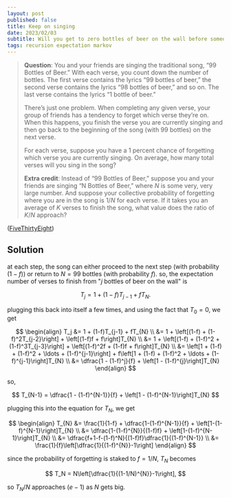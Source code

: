 ```yaml
---
layout: post
published: false
title: Keep on singing
date: 2023/02/03
subtitle: Will you get to zero bottles of beer on the wall before someone loses their cool?
tags: recursion expectation markov
---
```


>**Question**: You and your friends are singing the traditional song, “99 Bottles of Beer.” With each verse, you count down the number of bottles. The first verse contains the lyrics “$99$ bottles of beer,” the second verse contains the lyrics “$98$ bottles of beer,” and so on. The last verse contains the lyrics “$1$ bottle of beer.”
>
>There’s just one problem. When completing any given verse, your group of friends has a tendency to forget which verse they’re on. When this happens, you finish the verse you are currently singing and then go back to the beginning of the song (with $99$ bottles) on the next verse.
>
>For each verse, suppose you have a $1$ percent chance of forgetting which verse you are currently singing. On average, how many total verses will you sing in the song?
>
>**Extra credit**: Instead of “$99$ Bottles of Beer,” suppose you and your friends are singing “N Bottles of Beer,” where $N$ is some very, very large number. And suppose your collective probability of forgetting where you are in the song is $1/N$ for each verse. If it takes you an average of $K$ verses to finish the song, what value does the ratio of $K/N$ approach?

<!--more-->

([FiveThirtyEight](https://fivethirtyeight.com/features/can-you-take-down-all-the-bottles-of-beer/))

## Solution

at each step, the song can either proceed to the next step (with probability $(1-f)$) or return to $N = 99$ bottles (with probability $f$). so, the expectation number of verses to finish from "$j$ bottles of beer on the wall" is

$$ T_j = 1 + (1-f)T_{j-1} + fT_{N}. $$

plugging this back into itself a few times, and using the fact that $T_0 = 0$, we get

$$
  \begin{align}
      T_j &= 1 + (1-f)T_{j-1} + fT_{N} \\
          &= 1 + \left[(1-f) + (1-f)^2T_{j-2}\right] + \left[(1-f)f + f\right]T_{N} \\
          &= 1 + \left[(1-f) + (1-f)^2 + (1-f)^3T_{j-3}\right] + \left[(1-f)^2f + (1-f)f + f\right]T_{N} \\
          &= \left[1 + (1-f) + (1-f)^2 + \ldots + (1-f)^{j-1}\right] + f\left[1 + (1-f) + (1-f)^2 + \ldots + (1-f)^{j-1}\right]T_{N} \\
          &= \dfrac{1 - (1-f)^j}{f} + \left[1 - (1-f)^{j}\right]T_{N}
  \end{align}
$$

so, 

$$ T_{N-1} = \dfrac{1 - (1-f)^{N-1}}{f} + \left[1 - (1-f)^{N-1}\right]T_{N} $$

plugging this into the equation for $T_{N},$ we get

$$
  \begin{align}
    T_{N} &= \frac{1}{1-f} + \dfrac{1-(1-f)^{N-1}}{f} + \left[1-(1-f)^{N-1}\right]T_{N} \\
    &= \dfrac{1-(1-f)^{N}}{(1-f)f} + \left[1-(1-f)^{N-1}\right]T_{N} \\
    &= \dfrac{f+1-f-(1-f)^N}{(1-f)f}\dfrac{1}{(1-f)^{N-1}} \\
    &= \frac{1}{f}\left[\dfrac{1}{(1-f)^{N}}-1\right] 
  \end{align}
$$

since the probability of forgetting is staked to $f=1/N,$ $T_N$ becomes

$$ T_N = N\left[\dfrac{1}{(1-1/N)^{N}}-1\right], $$

so $T_N/N$ approaches $(e-1)$ as $N$ gets big.


<br>
